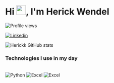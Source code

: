 

<h1 align="left">Hi <img src="https://raw.githubusercontent.com/kaueMarques/kaueMarques/master/hi.gif" height="30px">,  I'm Herick Wendel </h1>
<p align="left"> <img src="https://komarev.com/ghpvc/?username=Herickk&color=blue" alt="Profile views" /> </p>




[![Linkedin](https://img.shields.io/badge/LinkedIn-0077B5?style=for-the-badge&logo=linkedin&logoColor=white)](https://www.linkedin.com/in/herickwendel/)



![Herickk GitHub stats](https://github-readme-stats.vercel.app/api?username=Herickk&show_icons=true&theme=dracula
)


### Technologies I use in my day 

<div style="display: inline_block"><br/>
    <img align="center" alt="Python" src= "https://img.shields.io/badge/Python-3776AB?style=for-the-badge&logo=python&logoColor=white" />
    <img align="center" alt="Excel" src= "https://img.shields.io/badge/Microsoft_Excel-217346?style=for-the-badge&logo=microsoft-excel&logoColor=white" />
    <img align="center" alt="Excel" src= "https://img.shields.io/badge/MySQL-005C84?style=for-the-badge&logo=mysql&logoColor=white" />
 </div>    
